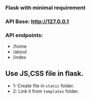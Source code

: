 ### Flask with minimal requirement



### API Base: http://127.0.0.1
### API endpoints:
- /home
- /about
- /index


## Use JS,CSS file in flask.

- 1: Create file in `static` folder.
- 2: Link it from `templates` folder.  